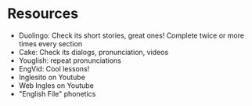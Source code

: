 # Resources
- Duolingo: Check its short stories, great ones! Complete twice or more times every section
- Cake: Check its dialogs, pronunciation, videos
- Youglish: repeat pronunciations
- EngVid: Cool lessons!
- Inglesito on Youtube
- Web Ingles on Youtube
- "English File" phonetics
